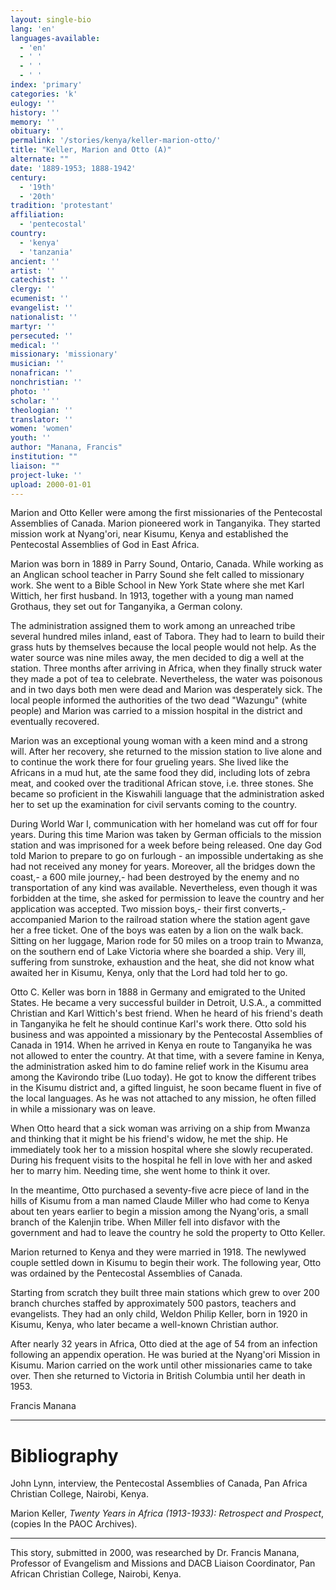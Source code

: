 ```yaml
---
layout: single-bio
lang: 'en'
languages-available:
  - 'en'
  - ' '
  - ' '
  - ' '
index: 'primary'
categories: 'k'
eulogy: ''
history: ''
memory: ''
obituary: ''
permalink: '/stories/kenya/keller-marion-otto/'
title: "Keller, Marion and Otto (A)"
alternate: ""
date: '1889-1953; 1888-1942'
century:
  - '19th'
  - '20th'
tradition: 'protestant'
affiliation:
  - 'pentecostal'
country:
  - 'kenya'
  - 'tanzania'
ancient: ''
artist: ''
catechist: ''
clergy: ''
ecumenist: ''
evangelist: ''
nationalist: ''
martyr: ''
persecuted: ''
medical: ''
missionary: 'missionary'
musician: ''
nonafrican: ''
nonchristian: ''
photo: ''
scholar: ''
theologian: ''
translator: ''
women: 'women'
youth: ''
author: "Manana, Francis"
institution: ""
liaison: ""
project-luke: ''
upload: 2000-01-01
---
```




Marion and Otto Keller were among the first missionaries of the Pentecostal Assemblies of Canada. Marion pioneered work in Tanganyika.  They started mission work at Nyang'ori, near Kisumu, Kenya and established the Pentecostal Assemblies of God in East Africa.

Marion was born in 1889 in Parry Sound, Ontario, Canada. While working as an Anglican school teacher in Parry Sound she felt called to missionary work. She went to a Bible School in New York State where she met Karl Wittich, her first husband.  In 1913, together with a young man named Grothaus, they set out for Tanganyika, a German colony.

The administration assigned them to work among an unreached tribe several hundred miles inland, east of Tabora. They had to learn to build their grass huts by themselves because the local people would not help. As the water source was nine miles away, the men decided to dig a well at the station. Three months after arriving in Africa, when they finally struck water they made a pot of tea to celebrate. Nevertheless, the water was poisonous and in two days both men were dead and Marion was desperately sick. The local people informed the authorities of the two dead "Wazungu" (white people) and Marion was carried to a mission hospital in the district and eventually recovered.

Marion was an exceptional young woman with a keen mind and a strong will. After her recovery, she returned to the mission station to live alone and to continue the work there for four grueling years.  She lived like the Africans in a mud hut, ate the same food they did, including lots of zebra meat, and cooked over the traditional African stove, i.e. three stones. She became so proficient in the Kiswahili language that the administration asked her to set up the examination for civil servants coming to the country.

During World War I, communication with her homeland was cut off for four years. During this time Marion was taken by German officials to the mission station and was imprisoned for a week before being released. One day God told Marion to prepare to go on furlough - an impossible undertaking as she had not received any money for years. Moreover, all the bridges down the coast,- a 600 mile journey,- had been destroyed by the enemy and no transportation of any kind was available.  Nevertheless, even though it was forbidden at the time, she asked for permission to leave the country and her application was accepted. Two mission boys,- their first converts,- accompanied Marion to the railroad station where the station agent gave her a free ticket. One of the boys was eaten by a lion on the walk back. Sitting on her luggage, Marion rode for 50 miles on a troop train to Mwanza, on the southern end of Lake Victoria where she boarded a ship. Very ill, suffering from sunstroke, exhaustion and the heat, she did not know what awaited her in Kisumu, Kenya, only that the Lord had told her to go.

Otto C. Keller was born in 1888 in Germany and emigrated to the United States.  He became a very successful builder in Detroit, U.S.A., a committed Christian and Karl Wittich's best friend.  When he heard of his friend's death in Tanganyika he felt he should continue Karl's work there. Otto sold his business and was appointed a missionary by the Pentecostal Assemblies of Canada in 1914.  When he arrived in Kenya en route to Tanganyika he was not allowed to enter the country. At that time, with a severe famine in Kenya, the administration asked him to do famine relief work in the Kisumu area among the Kavirondo tribe (Luo today). He got to know the different tribes in the Kisumu district and, a gifted linguist, he soon became fluent in five of the local languages.  As he was not attached to any mission, he often filled in while a missionary was on leave.

When Otto heard that a sick woman was arriving on a ship from Mwanza and thinking that it might be his friend's widow, he met the ship. He immediately took her to a mission hospital where she slowly recuperated. During his frequent visits to the hospital he fell in love with her and asked her to marry him. Needing time, she went home to think it over.

In the meantime, Otto purchased a seventy-five acre piece of land in the hills of Kisumu from a man named Claude Miller who had come to Kenya about ten years earlier to begin a mission among the Nyang'oris, a small branch of the Kalenjin tribe. When Miller fell into disfavor with the government and had to leave the country he sold the property to Otto Keller.

Marion returned to Kenya and they were married in 1918. The newlywed couple settled down in Kisumu to begin their work.  The following year, Otto was ordained by the Pentecostal Assemblies of Canada.

Starting from scratch they built three main stations which grew to over 200 branch churches staffed by approximately 500 pastors, teachers and evangelists. They had an only child, Weldon Philip Keller, born in 1920 in Kisumu, Kenya, who later became a well-known Christian author.

After nearly 32 years in Africa, Otto died at the age of 54 from an infection following an appendix operation. He was buried at the Nyang'ori Mission in Kisumu.  Marion carried on the work until other missionaries came to take over. Then she returned to Victoria in British Columbia until her death in 1953.

Francis Manana

---

# Bibliography

John Lynn, interview, the Pentecostal Assemblies of Canada, Pan Africa Christian College, Nairobi, Kenya.

Marion Keller, *Twenty Years in Africa (1913-1933): Retrospect and Prospect*, (copies In the PAOC Archives).

---

This story, submitted in 2000, was researched by Dr. Francis Manana, Professor of Evangelism and Missions and DACB Liaison Coordinator, Pan African Christian College, Nairobi, Kenya.
